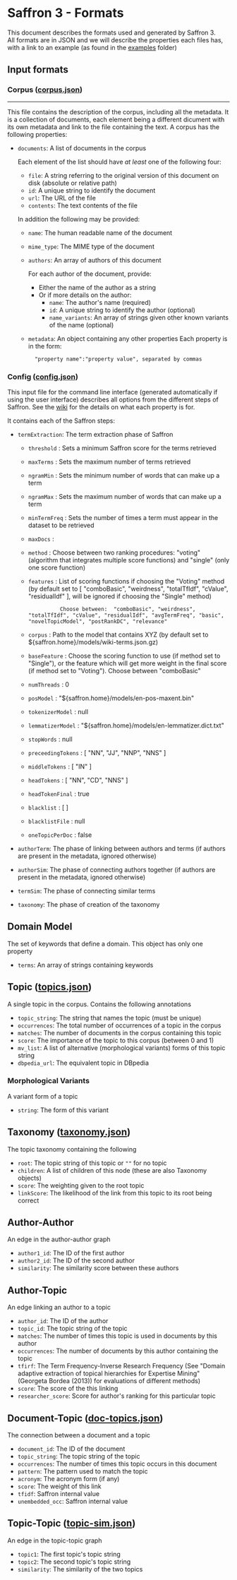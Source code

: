 Saffron 3 - Formats
===================

This document describes the formats used and generated by Saffron 3. <br/>All formats are in JSON
and we will describe the properties each files has, with a link to an example (as found in the [examples](https://gitlab.insight-centre.org/saffron/saffron/blob/saffron_development/examples/) folder)

## Input formats

### Corpus  ([corpus.json](https://gitlab.insight-centre.org/saffron/saffron/blob/saffron_development/examples/corpus.json))
------

This file contains the description of the corpus, including all the metadata. It is a collection of documents, each element being a different dicument with its own metadata and link to the file containing the text. A corpus has the following properties:

* `documents`: A list of documents in the corpus

    Each element of the list should have *at least* one of the following four:

    * `file`: A string referring to the original version of this document on disk (absolute or relative path)
    * `id`: A unique string to identify the document
    * `url`: The URL of the file
    * `contents`: The text contents of the file
    
    In addition the following may be provided:
    * `name`: The human readable name of the document
    * `mime_type`: The MIME type of the document
    * `authors`: An array of authors of this document
            
        For each author of the document, provide:
        - Either the name of the author as a string
        - Or if more details on the author:
            * `name`: The author's name (required)
            * `id`: A unique string to identify the author (optional)
            * `name_variants`: An array of strings given other known variants of the name (optional)
            
    * `metadata`: An object containing any other properties
        Each property is in the form: 
        
            "property name":"property value", separated by commas


### Config ([config.json](https://gitlab.insight-centre.org/saffron/saffron/blob/saffron_development/examples/config.json))

This input file for the command line interface (generated automatically if using the user interface) describes all options from the different steps of Saffron.
See the [wiki](https://gitlab.insight-centre.org/saffron/saffron/wikis/saffron-approach) for the details on what each property is for.

It contains each of the Saffron steps:

* `termExtraction`: The term extraction phase of Saffron
    * `threshold` : Sets a minimum Saffron score for the terms retrieved

    * `maxTerms` : Sets the maximum number of terms retrieved 
    
    * `ngramMin` : Sets the minimum number of words that can make up a term
    
    * `ngramMax` : Sets the maximum number of words that can make up a term
    
    * `minTermFreq` : Sets the number of times a term must appear in the dataset to be retrieved
    
    * `maxDocs` : 
    
    * `method` : Choose between two ranking procedures: "voting" (algorithm that integrates multiple score functions) and "single" (only one score function)
    
    * `features` : List of scoring functions if choosing the "Voting" method (by default set to [ "comboBasic", "weirdness", "totalTfIdf", "cValue", "residualIdf" ], will be ignored if choosing the "Single" method)
    
                    Choose between:  "comboBasic", "weirdness", "totalTfIdf", "cValue", "residualIdf", "avgTermFreq", "basic", "novelTopicModel", "postRankDC", "relevance"
                    
    * `corpus` : Path to the model that contains XYZ (by default set to ${saffron.home}/models/wiki-terms.json.gz)
    
    * `baseFeature` : Choose the scoring function to use (if method set to "Single"), or the feature which will get more weight in the final score (if method set to "Voting"). Choose between "comboBasic"
    
    * `numThreads` : 0
    
    * `posModel` : "${saffron.home}/models/en-pos-maxent.bin"
    
    * `tokenizerModel` : null
    
    * `lemmatizerModel` : "${saffron.home}/models/en-lemmatizer.dict.txt"
    
    * `stopWords` : null
    
    * `preceedingTokens` : [ "NN", "JJ", "NNP", "NNS" ]
    
    * `middleTokens` : [ "IN" ]
    
    * `headTokens` : [ "NN", "CD", "NNS" ]
    
    * `headTokenFinal` : true
    
    * `blacklist` : [ ]
    
    * `blacklistFile` : null
    
    * `oneTopicPerDoc` : false



* `authorTerm`: The phase of linking between authors and terms (if authors are present in the metadata, ignored otherwise)

* `authorSim`: The phase of connecting authors together (if authors are present in the metadata, ignored otherwise)

* `termSim`: The phase of connecting similar terms

* `taxonomy`: The phase of creation of the taxonomy

Domain Model
------------

The set of keywords that define a domain. This object has only one property

* `terms`: An array of strings containing keywords

Topic ([topics.json](https://gitlab.insight-centre.org/saffron/saffron/blob/saffron_development/examples/topics.json))
-----

A single topic in the corpus. Contains the following annotations

* `topic_string`: The string that names the topic (must be unique)
* `occurrences`: The total number of occurrences of a topic in the corpus
* `matches`: The number of documents in the corpus containing this topic
* `score`: The importance of the topic to this corpus (between 0 and 1)
* `mv_list`: A list of alternative (morphological variants) forms of this 
topic string
* `dbpedia_url`: The equivalent topic in DBpedia

### Morphological Variants

A variant form of a topic

* `string`: The form of this variant

Taxonomy  ([taxonomy.json](https://gitlab.insight-centre.org/saffron/saffron/blob/saffron_development/examples/taxonomy.json))
--------

The topic taxonomy containing the following

* `root`: The topic string of this topic or `""` for no topic
* `children`: A list of children of this node (these are also Taxonomy objects)
* `score`: The weighting given to the root topic
* `linkScore`: The likelihood of the link from this topic to its root being correct

Author-Author
-------------

An edge in the author-author graph

* `author1_id`: The ID of the first author
* `author2_id`: The ID of the second author
* `similarity`: The similarity score between these authors

Author-Topic
------------

An edge linking an author to a topic

* `author_id`: The ID of the author
* `topic_id`: The topic string of the topic
* `matches`: The number of times this topic is used in documents by this author
* `occurrences`: The number of documents by this author containing the topic
* `tfirf`: The Term Frequency-Inverse Research Frequency (See "Domain adaptive 
extraction of topical hierarchies for Expertise Mining" (Georgeta Bordea (2013)) 
for evaluations of different methods)
* `score`: The score of the this linking
* `researcher_score`: Score for author's ranking for this particular topic

Document-Topic ([doc-topics.json](https://gitlab.insight-centre.org/saffron/saffron/blob/saffron_development/examples/doc-topics.json))
--------------

The connection between a document and a topic

* `document_id`: The ID of the document
* `topic_string`: The topic string of the topic
* `occurrences`: The number of times this topic occurs in this document
* `pattern`: The pattern used to match the topic
* `acronym`: The acronym form (if any)
* `score`: The weight of this link
* `tfidf`: Saffron internal value
* `unembedded_occ`: Saffron internal value

Topic-Topic ([topic-sim.json](https://gitlab.insight-centre.org/saffron/saffron/blob/saffron_development/examples/topic-sim.json))
-----------

An edge in the topic-topic graph

* `topic1`: The first topic's topic string
* `topic2`: The second topic's topic string
* `similarity`: The similarity of the two topics


